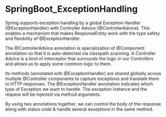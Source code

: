 # SpringBoot_ExceptionHandling

Spring supports exception handling by a global Exception Handler (@ExceptionHandler) with Controller Advice (@ControllerAdvice). 
This enables a mechanism that makes ResponseEntity work with the type safety and flexibility of @ExceptionHandler.

The @ControllerAdvice annotation is specialization of @Component annotation so that it is auto-detected via classpath scanning. 
A Controller Advice is a kind of interceptor that surrounds the logic in our Controllers and allows us to apply some common logic to them.

Its methods (annotated with @ExceptionHandler) are shared globally across multiple @Controller components to capture exceptions and translate them to HTTP responses. 
The @ExceptionHandler annotation indicates which type of Exception we want to handle. The exception instance and the request will be injected via method arguments.

By using two annotations together, we can control the body of the response along with status code & handle several exceptions in the same method.
